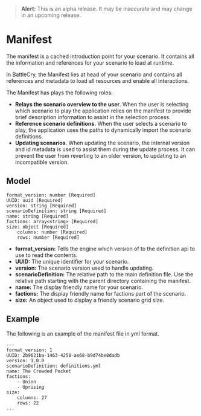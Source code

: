 > **Alert:** This is an alpha release. It may be inaccurate and may change in an upcoming release.

# Manifest
The manifest is a cached introduction point for your scenario. It contains all the 
information and references for your scenario to load at runtime.

In BattleCry, the Manifest lies at head of your scenario and contains all 
references and metadata to load all resources and enable all interactions.

The Manifest has plays the following roles:

- **Relays the scenario overview to the user**. When the user is selecting
which scenario to play the application relies on the manifest to provide
brief description information to assist in the selection process.
- **Reference scenario definitions.** When the user selects a scenario to 
play, the application uses the paths to dynamically import the scenario
definitions.
- **Updating scenarios**. When updating the scenario, the internal version 
and id metadata is used to assist them during the update process. It can prevent
the user from reverting to an older version, to updating to an 
incompatible version.

## Model
    format_version: number [Required]
    UUID: uuid [Required]
    version: string [Required]
    scenarioDefinition: string [Required]
    name: string [Required]
    factions: array<string> [Required]
    size: object [Required]
        columns: number [Required]
        rows: number [Required]

- **format_version:** Tells the engine which version of to the definition 
api to use to read the contents.
- **UUID:** The unique identifier for your scenario.
- **version:** The scenario version used to handle updating.
- **scenarioDefinition:** The relative path to the main definition file. 
Use the relative path starting with the parent directory containing the 
manifest. 
- **name:** The display friendly name for your scenario. 
- **factions:** The display friendly name for factions part of the scenario.
- **size:** An object used to display a friendly scenario grid size.

## Example
The following is an example of the manifest file in yml format.

    ---
    format_version: 1
    UUID: 2b9621ba-1463-4258-ae68-b9d74be8dadb
    version: 1.0.0
    scenarioDefinition: definitions.yml
    name: The Crowded Pocket
    factions: 
        - Union
        - Uprising
    size:
        columns: 27
        rows: 22
    ...